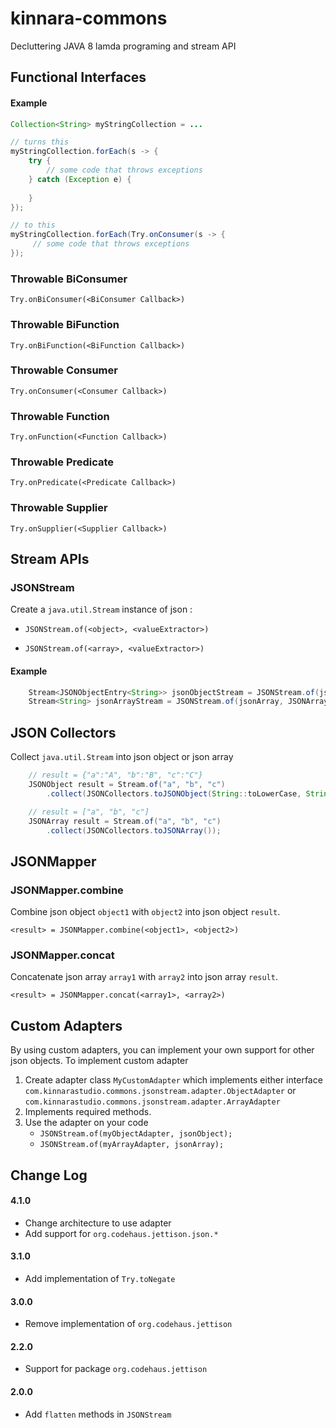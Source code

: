 # kinnara-commons

Decluttering JAVA 8 lamda programing and stream API

## Functional Interfaces ###
#### Example
```java
Collection<String> myStringCollection = ...

// turns this
myStringCollection.forEach(s -> {
    try {
        // some code that throws exceptions
    } catch (Exception e) {
    
    }
});

// to this
myStringCollection.forEach(Try.onConsumer(s -> {
     // some code that throws exceptions
});
```

### Throwable BiConsumer ####

`Try.onBiConsumer(<BiConsumer Callback>)`

### Throwable BiFunction ####

`Try.onBiFunction(<BiFunction Callback>)`

### Throwable Consumer ####

`Try.onConsumer(<Consumer Callback>)`

### Throwable Function ####

`Try.onFunction(<Function Callback>)`

### Throwable Predicate ####

`Try.onPredicate(<Predicate Callback>)`

### Throwable Supplier ####

`Try.onSupplier(<Supplier Callback>)`

## Stream APIs ###

### JSONStream ####

Create a `java.util.Stream` instance of json :

- `JSONStream.of(<object>, <valueExtractor>)`

- `JSONStream.of(<array>, <valueExtractor>)`

#### Example
```java
    Stream<JSONObjectEntry<String>> jsonObjectStream = JSONStream.of(jsonObject, JSONObject::getString);
    Stream<String> jsonArrayStream = JSONStream.of(jsonArray, JSONArray::getString);
```

## JSON Collectors ####

Collect `java.util.Stream` into json object or json array

```java
    // result = {"a":"A", "b":"B", "c":"C"}
    JSONObject result = Stream.of("a", "b", "c")
        .collect(JSONCollectors.toJSONObject(String::toLowerCase, String::toUpperCase));

    // result = ["a", "b", "c"]
    JSONArray result = Stream.of("a", "b", "c")
        .collect(JSONCollectors.toJSONArray());
```

## JSONMapper ####

### JSONMapper.combine

Combine json object `object1` with `object2` into json object `result`.

`<result> = JSONMapper.combine(<object1>, <object2>)`

### JSONMapper.concat

Concatenate json array `array1` with `array2` into json array `result`.

`<result> = JSONMapper.concat(<array1>, <array2>)`

## Custom Adapters

By using custom adapters, you can implement your own support for other json objects. To implement custom adapter

1. Create adapter class `MyCustomAdapter` which implements either interface `com.kinnarastudio.commons.jsonstream.adapter.ObjectAdapter` or `com.kinnarastudio.commons.jsonstream.adapter.ArrayAdapter`
2. Implements required methods. 
3. Use the adapter on your code
   - `JSONStream.of(myObjectAdapter, jsonObject);`
   - `JSONStream.of(myArrayAdapter, jsonArray);`

## Change Log ##

#### 4.1.0
- Change architecture to use adapter
- Add support for `org.codehaus.jettison.json.*`

#### 3.1.0

- Add implementation of `Try.toNegate` 

#### 3.0.0

- Remove implementation of `org.codehaus.jettison`

#### 2.2.0

- Support for package `org.codehaus.jettison`

#### 2.0.0 ####

- Add `flatten` methods in `JSONStream`
